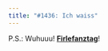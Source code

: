 ```yaml
---
title: "#1436: Ich waiss"
---
```


P.S.: Wuhuuu! <a href="http://www.fonflatter.de/kalender"><strong>Firlefanztag</strong></a>!

